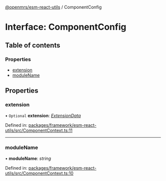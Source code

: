 [@openmrs/esm-react-utils](../API.md) / ComponentConfig

# Interface: ComponentConfig

## Table of contents

### Properties

- [extension](componentconfig.md#extension)
- [moduleName](componentconfig.md#modulename)

## Properties

### extension

• `Optional` **extension**: [*ExtensionData*](extensiondata.md)

Defined in: [packages/framework/esm-react-utils/src/ComponentContext.ts:11](https://github.com/openmrs/openmrs-esm-core/blob/master/packages/framework/esm-react-utils/src/ComponentContext.ts#L11)

___

### moduleName

• **moduleName**: *string*

Defined in: [packages/framework/esm-react-utils/src/ComponentContext.ts:10](https://github.com/openmrs/openmrs-esm-core/blob/master/packages/framework/esm-react-utils/src/ComponentContext.ts#L10)
